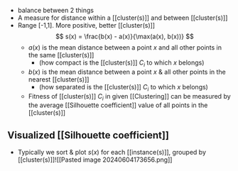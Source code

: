 - balance between 2 things
- A measure for distance within a [[cluster(s)]] and between [[cluster(s)]]
- Range [-1,1]. More positive, better [[cluster(s)]]$$
s(x) = \frac{b(x) - a(x)}{\max(a(x), b(x))}
$$
	- $a(x)$ is the mean distance between a point $x$ and all other points in the same [[cluster(s)]] 
		- (how compact is the [[cluster(s)]] $C_i$ to which $x$ belongs)
	- $b(x)$ is the mean distance between a point $x$ & all other points in the nearest [[cluster(s)]] 
		- (how separated is the [[cluster(s)]] $C_i$ to which $x$ belongs)
	- Fitness of [[cluster(s)]] $C_i$ in given [[Clustering]] can be measured by the average [[Silhouette coefficient]] value of all points in the [[cluster(s)]]
## Visualized [[Silhouette coefficient]]
- Typically we sort & plot $s(x)$ for each [[instance(s)]], grouped by [[cluster(s)]]![[Pasted image 20240604173656.png]]